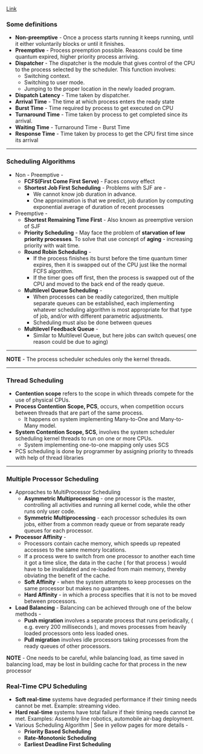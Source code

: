 [Link](https://www2.cs.uic.edu/~jbell/CourseNotes/OperatingSystems/6_CPU_Scheduling.html)

### Some definitions
* **Non-preemptive** - Once a process starts running it keeps running, until it either voluntarily blocks or until it finishes.
* **Preemptive** - Process preemption possible. Reasons could be time quantum expired, higher priority process arriving.
* **Dispatcher** - The dispatcher is the module that gives control of the CPU to the process selected by the scheduler. This function involves:
  * Switching context.
  * Switching to user mode.
  * Jumping to the proper location in the newly loaded program.
* **Dispatch Latency** - Time taken by dispatcher.
* **Arrival Time** - The time at which process enters the ready state
* **Burst Time** - Time required by process to get executed on CPU
* **Turnaround Time** - Time taken by process to get completed since its arrival.
* **Waiting Time** - Turnaround Time - Burst Time
* **Response Time** - Time taken by process to get the CPU first time since its arrival

---

### Scheduling Algorithms
* Non - Preemptive - 
  * **FCFS(First Come First Serve)** - Faces convoy effect
  * **Shortest Job First Scheduling** - Problems with SJF are - 
    * We cannot know job duration in advance.
    * One approximation is that we predict, job duration by computing exponential average of duration of recent processes
* Preemptive - 
  * **Shortest Remaining Time First** - Also known as preemptive version of SJF 
  * **Priority Scheduling** - May face the problem of **starvation of low priority processes**. To solve that use concept of **aging** -  increasing priority with wait time.
  * **Round Robin Scheduling** - 
    * If the process finishes its burst before the time quantum timer expires, then it is swapped out of the CPU just like the normal FCFS algorithm.
    * If the timer goes off first, then the process is swapped out of the CPU and moved to the back end of the ready queue. 
  * **Multilevel Queue Scheduling** - 
    * When processes can be readily categorized, then multiple separate queues can be established, each implementing whatever scheduling algorithm is most appropriate for that type of job, and/or with different parametric adjustments. 
    * Scheduling must also be done between queues
  * **Multilevel Feedback Queue** -  
    * Similar to Multilevel Queue, but here jobs can switch queues( one reason could be due to aging)

---

**NOTE** - The process scheduler schedules only the kernel threads.

---

### Thread Scheduling
* **Contention scope** refers to the scope in which threads compete for the use of physical CPUs.
* **Process Contention Scope, PCS**, occurs, when competition occurs between threads that are part of the same process. 
  * It happens on system implementing Many-to-One and Many-to-Many model.
* **System Contention Scope, SCS**, involves the system scheduler scheduling kernel threads to run on one or more CPUs. 
  * System implementing one-to-one mapping only uses SCS
* PCS scheduling is done by programmer by assigning priority to threads with help of thread libraries 

---

### Multiple Processor Scheduling
* Approaches to MultiProcessor Scheduling
  * **Asymmetric Multiprocessing** - one processor is the master, controlling all activities and running all kernel code, while the other runs only user code.
  * **Symmetric Multiprocessing** - each processor schedules its own jobs, either from a common ready queue or from separate ready queues for each processor.
* **Processor Affinity** - 
  * Processors contain cache memory, which speeds up repeated accesses to the same memory locations.
  * If a process were to switch from one processor to another each time it got a time slice, the data in the cache ( for that process ) would have to be invalidated and re-loaded from main memory, thereby obviating the benefit of the cache.
  * **Soft Affinity** - when the system attempts to keep processes on the same processor but makes no guarantees.
  * **Hard Affinity** - in which a process specifies that it is not to be moved between processors.  
* **Load Balancing** - Balancing can be achieved through one of the below methods - 
  * **Push migration** involves a separate process that runs periodically, ( e.g. every 200 milliseconds ), and moves processes from heavily loaded processors onto less loaded ones.
  * **Pull migration** involves idle processors taking processes from the ready queues of other processors. 


**NOTE** -  One needs to be careful, while balancing load, as time saved in balancing load, may be lost in building cache for that process in the new processor

### Real-Time CPU Scheduling
* **Soft real-time** systems have degraded performance if their timing needs cannot be met. Example: streaming video.
* **Hard real-time** systems have total failure if their timing needs cannot be met. Examples: Assembly line robotics, automobile air-bag deployment.
* Various Scheduling Algorithm | See in yellow pages for more details - 
  * **Priority Based Scheduling**
  * **Rate-Monotonic Scheduling**
  * **Earliest Deadline First Scheduling**
